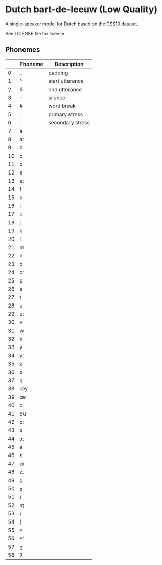 # Dutch bart-de-leeuw (Low Quality)

A single-speaker model for Dutch based on the [CSS10 dataset](https://www.kaggle.com/bryanpark/dutch-single-speaker-speech-dataset).

See LICENSE file for license.


## Phonemes

<table><thead><th>&nbsp;</th><th>Phoneme</th><th>Description</th></thead>
<tr>
<td> 0 </td>
<td> _ </td>
<td> padding </td>
</tr>
<tr>
<td> 1 </td>
<td> ^ </td>
<td> start utterance </td>
</tr>
<tr>
<td> 2 </td>
<td> $ </td>
<td> end utterance </td>
</tr>
<tr>
<td> 3 </td>
<td> · </td>
<td> silence </td>
</tr>
<tr>
<td> 4 </td>
<td> # </td>
<td> word break </td>
</tr>
<tr>
<td> 5 </td>
<td> ˈ </td>
<td> primary stress </td>
</tr>
<tr>
<td> 6 </td>
<td> ˌ </td>
<td> secondary stress </td>
</tr>
<tr>
<td> 7 </td>
<td> a </td>
<td>  </td>
</tr>
<tr>
<td> 8 </td>
<td> aː </td>
<td>  </td>
</tr>
<tr>
<td> 9 </td>
<td> b </td>
<td>  </td>
</tr>
<tr>
<td> 10 </td>
<td> c </td>
<td>  </td>
</tr>
<tr>
<td> 11 </td>
<td> d </td>
<td>  </td>
</tr>
<tr>
<td> 12 </td>
<td> e </td>
<td>  </td>
</tr>
<tr>
<td> 13 </td>
<td> eː </td>
<td>  </td>
</tr>
<tr>
<td> 14 </td>
<td> f </td>
<td>  </td>
</tr>
<tr>
<td> 15 </td>
<td> h </td>
<td>  </td>
</tr>
<tr>
<td> 16 </td>
<td> i </td>
<td>  </td>
</tr>
<tr>
<td> 17 </td>
<td> iː </td>
<td>  </td>
</tr>
<tr>
<td> 18 </td>
<td> j </td>
<td>  </td>
</tr>
<tr>
<td> 19 </td>
<td> k </td>
<td>  </td>
</tr>
<tr>
<td> 20 </td>
<td> l </td>
<td>  </td>
</tr>
<tr>
<td> 21 </td>
<td> m </td>
<td>  </td>
</tr>
<tr>
<td> 22 </td>
<td> n </td>
<td>  </td>
</tr>
<tr>
<td> 23 </td>
<td> o </td>
<td>  </td>
</tr>
<tr>
<td> 24 </td>
<td> oː </td>
<td>  </td>
</tr>
<tr>
<td> 25 </td>
<td> p </td>
<td>  </td>
</tr>
<tr>
<td> 26 </td>
<td> s </td>
<td>  </td>
</tr>
<tr>
<td> 27 </td>
<td> t </td>
<td>  </td>
</tr>
<tr>
<td> 28 </td>
<td> u </td>
<td>  </td>
</tr>
<tr>
<td> 29 </td>
<td> uː </td>
<td>  </td>
</tr>
<tr>
<td> 30 </td>
<td> v </td>
<td>  </td>
</tr>
<tr>
<td> 31 </td>
<td> w </td>
<td>  </td>
</tr>
<tr>
<td> 32 </td>
<td> x </td>
<td>  </td>
</tr>
<tr>
<td> 33 </td>
<td> y </td>
<td>  </td>
</tr>
<tr>
<td> 34 </td>
<td> yː </td>
<td>  </td>
</tr>
<tr>
<td> 35 </td>
<td> z </td>
<td>  </td>
</tr>
<tr>
<td> 36 </td>
<td> ø </td>
<td>  </td>
</tr>
<tr>
<td> 37 </td>
<td> ŋ </td>
<td>  </td>
</tr>
<tr>
<td> 38 </td>
<td> œy </td>
<td>  </td>
</tr>
<tr>
<td> 39 </td>
<td> œː </td>
<td>  </td>
</tr>
<tr>
<td> 40 </td>
<td> ɑ </td>
<td>  </td>
</tr>
<tr>
<td> 41 </td>
<td> ɑu </td>
<td>  </td>
</tr>
<tr>
<td> 42 </td>
<td> ɑː </td>
<td>  </td>
</tr>
<tr>
<td> 43 </td>
<td> ɔ </td>
<td>  </td>
</tr>
<tr>
<td> 44 </td>
<td> ɔː </td>
<td>  </td>
</tr>
<tr>
<td> 45 </td>
<td> ə </td>
<td>  </td>
</tr>
<tr>
<td> 46 </td>
<td> ɛ </td>
<td>  </td>
</tr>
<tr>
<td> 47 </td>
<td> ɛi </td>
<td>  </td>
</tr>
<tr>
<td> 48 </td>
<td> ɛː </td>
<td>  </td>
</tr>
<tr>
<td> 49 </td>
<td> ɡ </td>
<td>  </td>
</tr>
<tr>
<td> 50 </td>
<td> ɣ </td>
<td>  </td>
</tr>
<tr>
<td> 51 </td>
<td> ɪ </td>
<td>  </td>
</tr>
<tr>
<td> 52 </td>
<td> ɱ </td>
<td>  </td>
</tr>
<tr>
<td> 53 </td>
<td> ɹ </td>
<td>  </td>
</tr>
<tr>
<td> 54 </td>
<td> ʃ </td>
<td>  </td>
</tr>
<tr>
<td> 55 </td>
<td> ʏ </td>
<td>  </td>
</tr>
<tr>
<td> 56 </td>
<td> ʏː </td>
<td>  </td>
</tr>
<tr>
<td> 57 </td>
<td> ʒ </td>
<td>  </td>
</tr>
<tr>
<td> 58 </td>
<td> ʔ </td>
<td>  </td>
</tr>
</table>

